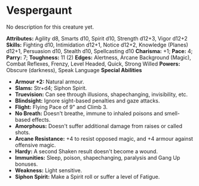 # Vespergaunt

No description for this creature yet.

**Attributes:** Agility d8, Smarts d10, Spirit d10, Strength d12+3,
Vigor d12+2
**Skills:** Fighting d10, Intimidation d12+1, Notice d12+2, Knowledge
(Planes) d12+1, Persuasion d10, Stealth d10, Spellcasting d10
**Charisma:** +1; **Pace:** 4; **Parry:** 7; **Toughness:** 11 (2)
**Edges:** Alertness, Arcane Background (Magic), Combat Reflexes,
Frenzy, Level Headed, Quick, Strong Willed
**Powers:** Obscure (darkness), Speak Language
**Special Abilities**

- **Armour +2:** Natural armour.
- **Slams:** Str+d4; Siphon Spirit.
- **Truevision:** Can see through illusions, shapechanging,
invisibility, etc.
- **Blindsight:** Ignore sight-based penalties and gaze attacks.
- **Flight:** Flying Pace of 9" and Climb 3.
- **No Breath:** Doesn't breathe, immune to inhaled poisons and
smell-based effects.
- **Amorphous:** Doesn't suffer additional damage from raises or called
shots.
- **Arcane Resistance:** +4 to resist opposed magic, and +4 armour
against offensive magic.
- **Hardy:** A second Shaken result doesn't become a wound.
- **Immunities:** Sleep, poison, shapechanging, paralysis and Gang Up
bonuses.
- **Weakness:** Light sensitive.
- **Siphon Spirit:** Make a Spirit roll or suffer a level of Fatigue.
